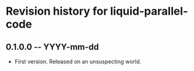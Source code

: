 # Revision history for liquid-parallel-code

## 0.1.0.0 -- YYYY-mm-dd

* First version. Released on an unsuspecting world.
